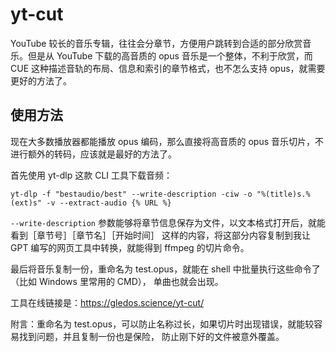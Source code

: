 # yt-cut

YouTube 较长的音乐专辑，往往会分章节，方便用户跳转到合适的部分欣赏音乐。但是从 YouTube 下载的高音质的 opus
音乐是一个整体，不利于欣赏，而 CUE 这种描述音轨的布局、信息和索引的章节格式，也不怎么支持 opus，就需要更好的方法了。

## 使用方法

现在大多数播放器都能播放 opus 编码，那么直接将高音质的 opus 音乐切片，不进行额外的转码，应该就是最好的方法了。

首先使用 yt-dlp 这款 CLI 工具下载音频：

```shell
yt-dlp -f "bestaudio/best" --write-description -ciw -o "%(title)s.%(ext)s" -v --extract-audio {% URL %}
```

`--write-description` 参数能够将章节信息保存为文件，以文本格式打开后，就能看到［章节号］［章节名］［开始时间］
这样的内容，将这部分内容复制到我让 GPT 编写的网页工具中转换，就能得到 ffmpeg 的切片命令。

最后将音乐复制一份，重命名为 test.opus，就能在 shell 中批量执行这些命令了（比如 Windows 里常用的 CMD），
单曲也就会出现。

工具在线链接是：<https://gledos.science/yt-cut/>

附言：重命名为 test.opus，可以防止名称过长，如果切片时出现错误，就能较容易找到问题，并且复制一份也是保险，
防止刚下好的文件被意外覆盖。
